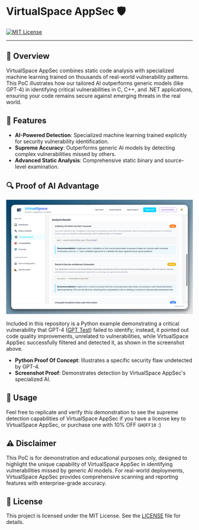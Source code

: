 # VirtualSpace AppSec 🛡️

[![MIT License](https://img.shields.io/badge/License-MIT-yellow.svg)](LICENSE)

---

## 📌 Overview

VirtualSpace AppSec combines static code analysis with specialized machine learning trained on thousands of real-world vulnerability patterns. This PoC illustrates how our tailored AI outperforms generic models (like GPT-4) in identifying critical vulnerabilities in C, C++, and .NET applications, ensuring your code remains secure against emerging threats in the real world.

## 💎 Features

- **AI-Powered Detection**: Specialized machine learning trained explicitly for security vulnerability identification.
- **Supreme Accuracy**: Outperforms generic AI models by detecting complex vulnerabilities missed by others.
- **Advanced Static Analysis**: Comprehensive static binary and source-level examination.

## 🔍 Proof of AI Advantage

![Vuln caught](Vuln-caught.png)

Included in this repository is a Python example demonstrating a critical vulnerability that GPT-4 ([GPT Test](https://chatgpt.com/c/688decd4-02e0-832c-812d-1bcb8c7df120)) failed to identify; instead, it pointed out code quality improvements, unrelated to vulnerabilities, while VirtualSpace AppSec successfully filtered and detected it, as shown in the screenshot above.

- **Python Proof Of Concept**: Illustrates a specific security flaw undetected by GPT-4.
- **Screenshot Proof**: Demonstrates detection by VirtualSpace AppSec's specialized AI.

## 🧪 Usage

Feel free to replicate and verify this demonstration to see the supreme detection capabilities of VirtualSpace AppSec if you have a license key to VirtualSpace AppSec, or purchase one with 10% OFF `GHOFF10` :)

## ⚠️ Disclaimer

This PoC is for demonstration and educational purposes only, designed to highlight the unique capability of VirtualSpace AppSec in identifying vulnerabilities missed by generic AI models. For real-world deployments, VirtualSpace AppSec provides comprehensive scanning and reporting features with enterprise-grade accuracy.

## 📜 License

This project is licensed under the MIT License. See the [LICENSE](LICENSE) file for details.

